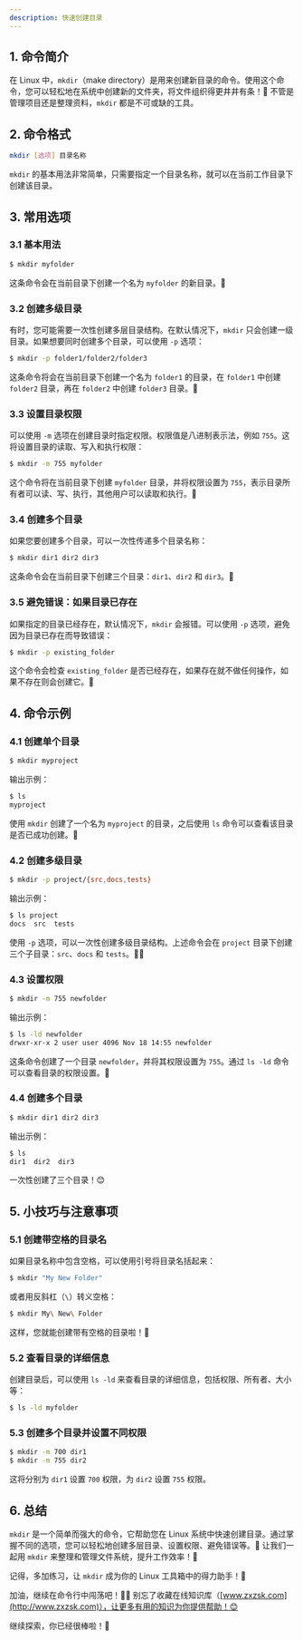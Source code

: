 ```yaml
---
description: 快速创建目录
---
```


## 1. 命令简介

在 Linux 中，`mkdir`（make directory）是用来创建新目录的命令。使用这个命令，您可以轻松地在系统中创建新的文件夹，将文件组织得更井井有条！🌟 不管是管理项目还是整理资料，`mkdir` 都是不可或缺的工具。

## 2. 命令格式

```bash
mkdir [选项] 目录名称
```

`mkdir` 的基本用法非常简单，只需要指定一个目录名称，就可以在当前工作目录下创建该目录。

## 3. 常用选项

### 3.1 **基本用法**

```bash
$ mkdir myfolder
```

这条命令会在当前目录下创建一个名为 `myfolder` 的新目录。📂

### 3.2 **创建多级目录**

有时，您可能需要一次性创建多层目录结构。在默认情况下，`mkdir` 只会创建一级目录。如果想要同时创建多个目录，可以使用 `-p` 选项：

```bash
$ mkdir -p folder1/folder2/folder3
```

这条命令将会在当前目录下创建一个名为 `folder1` 的目录，在 `folder1` 中创建 `folder2` 目录，再在 `folder2` 中创建 `folder3` 目录。🎯

### 3.3 **设置目录权限**

可以使用 `-m` 选项在创建目录时指定权限。权限值是八进制表示法，例如 `755`。这将设置目录的读取、写入和执行权限：

```bash
$ mkdir -m 755 myfolder
```

这个命令将在当前目录下创建 `myfolder` 目录，并将权限设置为 `755`，表示目录所有者可以读、写、执行，其他用户可以读取和执行。🔐

### 3.4 **创建多个目录**

如果您要创建多个目录，可以一次性传递多个目录名称：

```bash
$ mkdir dir1 dir2 dir3
```

这条命令会在当前目录下创建三个目录：`dir1`、`dir2` 和 `dir3`。🎉

### 3.5 **避免错误：如果目录已存在**

如果指定的目录已经存在，默认情况下，`mkdir` 会报错。可以使用 `-p` 选项，避免因为目录已存在而导致错误：

```bash
$ mkdir -p existing_folder
```

这个命令会检查 `existing_folder` 是否已经存在，如果存在就不做任何操作，如果不存在则会创建它。🙌

## 4. 命令示例

### 4.1 **创建单个目录**

```bash
$ mkdir myproject
```

输出示例：

```bash
$ ls
myproject
```

使用 `mkdir` 创建了一个名为 `myproject` 的目录，之后使用 `ls` 命令可以查看该目录是否已成功创建。📂

### 4.2 **创建多级目录**

```bash
$ mkdir -p project/{src,docs,tests}
```

输出示例：

```bash
$ ls project
docs  src  tests
```

使用 `-p` 选项，可以一次性创建多级目录结构。上述命令会在 `project` 目录下创建三个子目录：`src`、`docs` 和 `tests`。👨‍💻

### 4.3 **设置权限**

```bash
$ mkdir -m 755 newfolder
```

输出示例：

```bash
$ ls -ld newfolder
drwxr-xr-x 2 user user 4096 Nov 18 14:55 newfolder
```

这条命令创建了一个目录 `newfolder`，并将其权限设置为 `755`。通过 `ls -ld` 命令可以查看目录的权限设置。🔑

### 4.4 **创建多个目录**

```bash
$ mkdir dir1 dir2 dir3
```

输出示例：

```bash
$ ls
dir1  dir2  dir3
```

一次性创建了三个目录！😊

## 5. 小技巧与注意事项

### 5.1 **创建带空格的目录名**

如果目录名称中包含空格，可以使用引号将目录名括起来：

```bash
$ mkdir "My New Folder"
```

或者用反斜杠（`\`）转义空格：

```bash
$ mkdir My\ New\ Folder
```

这样，您就能创建带有空格的目录啦！🎉

### 5.2 **查看目录的详细信息**

创建目录后，可以使用 `ls -ld` 来查看目录的详细信息，包括权限、所有者、大小等：

```bash
$ ls -ld myfolder
```

### 5.3 **创建多个目录并设置不同权限**

```bash
$ mkdir -m 700 dir1
$ mkdir -m 755 dir2
```

这将分别为 `dir1` 设置 `700` 权限，为 `dir2` 设置 `755` 权限。

## 6. 总结

`mkdir` 是一个简单而强大的命令，它帮助您在 Linux 系统中快速创建目录。通过掌握不同的选项，您可以轻松地创建多层目录、设置权限、避免错误等。💪 让我们一起用 `mkdir` 来整理和管理文件系统，提升工作效率！🚀

记得，多加练习，让 `mkdir` 成为你的 Linux 工具箱中的得力助手！🎯


加油，继续在命令行中闯荡吧！💪🏻 别忘了收藏在线知识库（[www.zxzsk.com](http://www.zxzsk.com)），让更多有用的知识为你提供帮助！😊

继续探索，你已经很棒啦！🌟